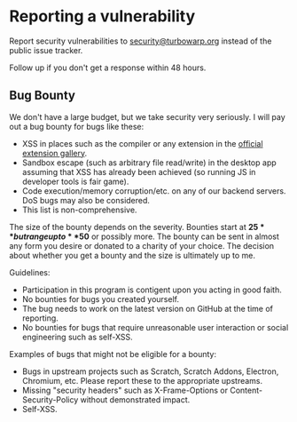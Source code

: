 # Reporting a vulnerability

Report security vulnerabilities to [security@turbowarp.org](mailto:security@turbowarp.org) instead of the public issue tracker.

Follow up if you don't get a response within 48 hours.

## Bug Bounty

<!-- Inspired by the SerenityOS bug bounty program: https://serenityos.org/bounty/ -->

We don't have a large budget, but we take security very seriously. I will pay out a bug bounty for bugs like these:

 - XSS in places such as the compiler or any extension in the [official extension gallery](https://extensions.turbowarp.org/).
 - Sandbox escape (such as arbitrary file read/write) in the desktop app assuming that XSS has already been achieved (so running JS in developer tools is fair game).
 - Code execution/memory corruption/etc. on any of our backend servers. DoS bugs may also be considered.
 - This list is non-comprehensive.

The size of the bounty depends on the severity. Bounties start at **$25** but range up to **$50** or possibly more. The bounty can be sent in almost any form you desire or donated to a charity of your choice. The decision about whether you get a bounty and the size is ultimately up to me.

Guidelines:

 - Participation in this program is contigent upon you acting in good faith.
 - No bounties for bugs you created yourself.
 - The bug needs to work on the latest version on GitHub at the time of reporting.
 - No bounties for bugs that require unreasonable user interaction or social engineering such as self-XSS.

Examples of bugs that might not be eligible for a bounty:

 - Bugs in upstream projects such as Scratch, Scratch Addons, Electron, Chromium, etc. Please report these to the appropriate upstreams.
 - Missing "security headers" such as X-Frame-Options or Content-Security-Policy without demonstrated impact.
 - Self-XSS.
